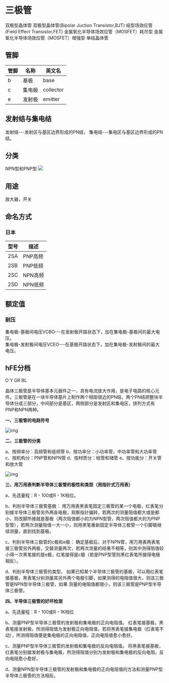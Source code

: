 # 三极管
双极型晶体管
双极型晶体管(Bipolar Juction Transistor,BJT)
结型场效应管(Field Effect Transistor,FET)
金属氧化半导体场效应管（MOSFET）耗尽型
金属氧化半导体场效应管（MOSFET）增强型
单结晶体管
## 管脚
| 管脚 | 名称   | 英文名    |
|------|--------|-----------|
| b    | 基极   | base      |
| c    | 集电极 | collector |
| e    | 发射极 | emitter   |

## 发射结与集电结
发射结---发射区与基区边界形成的PN结，
集电结---集电区与基区边界形成的PN结。

## 分类
NPN型和PNP型
![](../../Image/PNP_NPN.jpg)

## 用途
放大器，开关

## 命名方式
### 日本

| 型号 | 描述    |
|------|---------|
| 2SA  | PNP高频 |
| 2SB  | PNP低频 |
| 2SC  | NPN高频 |
| 2SD  | NPN低频 |

## 额定值
### 耐压
集电极-基极间电压VCBO---在发射极开路状态下，加在集电极-基极间的最大电压。  
集电极-发射极间电压VCEO---在基极开路状态下，加在集电极-发射极间的最大电压。

## hFE分档
O Y GR BL





晶体三极管是半导体基本元器件之一，具有电流放大作用，是电子电路的核心元件。三极管是在一块半导体基片上制作两个相距很近的PN结，两个PN结把整块半导体分成三部分，中间部分是基区，两侧部分是发射区和集电区，排列方式有PNP和NPN两种。

**一、三极管的电路符号**

![img](http://599mag.com/content/images/2017/07/51.PNG)

**二、三极管的分类**

a、按频率分：高频管和低频管
 b、按功率分：小功率管，中功率管和大功率管
 c、按机构分：PNP管和NPN管
 d、按材质分：硅管和锗管
 e、按功能分：开关管和放大管

![img](http://599mag.com/content/images/2017/07/52.PNG)

**三、用万用表判断半导体三极管的极性和类型（用指针式万用表）**

a、先选量程：R﹡100或R﹡1K档位。

b、判别半导体三极管基极：
 用万用表黑表笔固定三极管的某一个电极，红表笔分别接半导体三极管另外两各电极，观察指针偏转，若两次的测量阻值都大或是都小，则改脚所接就是基极（两次阻值都小的为NPN型管，两次阻值都大的为PNP型管），若两次测量阻值一大一小，则用黑笔重新固定半导体三极管一个引脚极继续测量，直到找到基极。

c、判别半导体三极管的c极和e极：
 确定基极后，对于NPN管，用万用表两表笔接三极管另外两极，交替测量两次，若两次测量的结果不相等，则其中测得阻值较小得一次黑笔接的是e极，红笔接得是c极（若是PNP型管则黑红表笔所接得电极相反）。

d、判别半导体三极管的类型。
 如果已知某个半导体三极管的基极，可以用红表笔接基极，黑表笔分别测量其另外两个电极引脚，如果测得的电阻值很大，则该三极管是NPN型半导体三极管，如果 测量的电阻值都很小，则该三极管是PNP型半导体三极管。

**四、半导体三极管的好坏检测**

a、先选量程：R﹡100或R﹡1K档位

b、测量PNP型半导体三极管的发射极和集电极的正向电阻值。
 红表笔接基极，黑表笔接发射极，所测得阻值为发射极正向电阻值，若将黑表笔接集电极（红表笔不动），所测得阻值便是集电极的正向电阻值，正向电阻值愈小愈好。

c、测量PNP型半导体三极管的发射极和集电极的反向电阻值。
 将黑表笔接基极，红表笔分别接发射极与集电极，所测得阻值分别为发射极和集电极的反向电阻，反向电阻愈小愈好。

d、测量NPN型半导体三极管的发射极和集电极的正向电阻值的方法和测量PNP型半导体三极管的方法相反。
